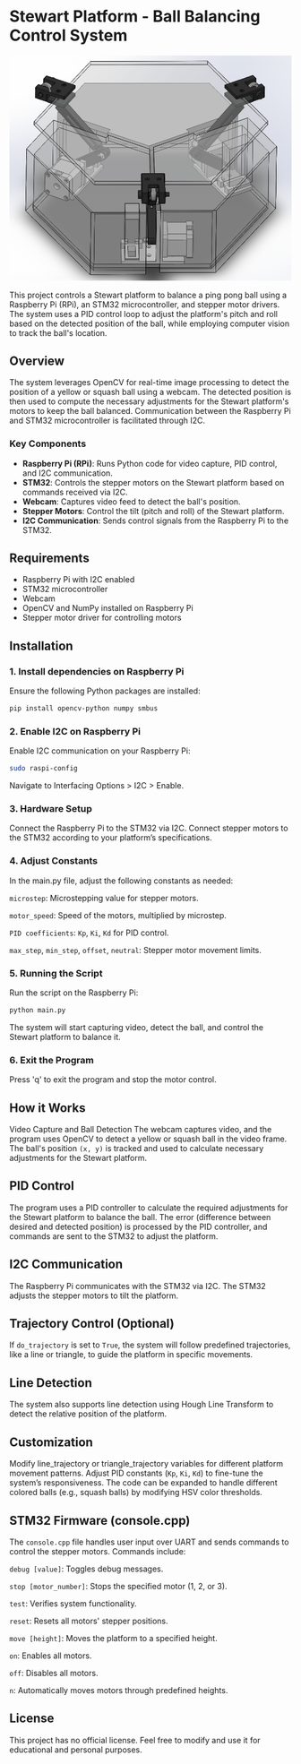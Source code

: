 # Stewart Platform - Ball Balancing Control System

![Alt text](./solidworksModel.png)

This project controls a Stewart platform to balance a ping pong ball using a Raspberry Pi (RPi), an STM32 microcontroller, and stepper motor drivers. The system uses a PID control loop to adjust the platform's pitch and roll based on the detected position of the ball, while employing computer vision to track the ball's location.

## Overview

The system leverages OpenCV for real-time image processing to detect the position of a yellow or squash ball using a webcam. The detected position is then used to compute the necessary adjustments for the Stewart platform's motors to keep the ball balanced. Communication between the Raspberry Pi and STM32 microcontroller is facilitated through I2C.

### Key Components

- **Raspberry Pi (RPi)**: Runs Python code for video capture, PID control, and I2C communication.
- **STM32**: Controls the stepper motors on the Stewart platform based on commands received via I2C.
- **Webcam**: Captures video feed to detect the ball's position.
- **Stepper Motors**: Control the tilt (pitch and roll) of the Stewart platform.
- **I2C Communication**: Sends control signals from the Raspberry Pi to the STM32.

## Requirements

- Raspberry Pi with I2C enabled
- STM32 microcontroller
- Webcam
- OpenCV and NumPy installed on Raspberry Pi
- Stepper motor driver for controlling motors

## Installation

### 1. Install dependencies on Raspberry Pi
Ensure the following Python packages are installed:
```bash
pip install opencv-python numpy smbus
```

### 2. Enable I2C on Raspberry Pi
Enable I2C communication on your Raspberry Pi:
```bash
sudo raspi-config
```
Navigate to Interfacing Options > I2C > Enable.


### 3. Hardware Setup
Connect the Raspberry Pi to the STM32 via I2C.
Connect stepper motors to the STM32 according to your platform’s specifications.

### 4. Adjust Constants
In the main.py file, adjust the following constants as needed:

`microstep`: Microstepping value for stepper motors.

`motor_speed`: Speed of the motors, multiplied by microstep.

`PID coefficients`: `Kp`, `Ki`, `Kd` for PID control.

`max_step`, `min_step`, `offset`, `neutral`: Stepper motor movement limits.


### 5. Running the Script
Run the script on the Raspberry Pi:

```bash
python main.py
```
The system will start capturing video, detect the ball, and control the Stewart platform to balance it.

### 6. Exit the Program
Press 'q' to exit the program and stop the motor control.

## How it Works
Video Capture and Ball Detection
The webcam captures video, and the program uses OpenCV to detect a yellow or squash ball in the video frame. The ball's position `(x, y)` is tracked and used to calculate necessary adjustments for the Stewart platform.

## PID Control
The program uses a PID controller to calculate the required adjustments for the Stewart platform to balance the ball. The error (difference between desired and detected position) is processed by the PID controller, and commands are sent to the STM32 to adjust the platform.

## I2C Communication
The Raspberry Pi communicates with the STM32 via I2C. The STM32 adjusts the stepper motors to tilt the platform.

## Trajectory Control (Optional)
If `do_trajectory` is set to `True`, the system will follow predefined trajectories, like a line or triangle, to guide the platform in specific movements.

## Line Detection
The system also supports line detection using Hough Line Transform to detect the relative position of the platform.

## Customization
Modify line_trajectory or triangle_trajectory variables for different platform movement patterns.
Adjust PID constants (`Kp`, `Ki`, `Kd`) to fine-tune the system’s responsiveness.
The code can be expanded to handle different colored balls (e.g., squash balls) by modifying HSV color thresholds.

## STM32 Firmware (console.cpp)
The `console.cpp` file handles user input over UART and sends commands to control the stepper motors. Commands include:

`debug [value]`: Toggles debug messages.

`stop [motor_number]`: Stops the specified motor (1, 2, or 3).

`test`: Verifies system functionality.

`reset`: Resets all motors' stepper positions.

`move [height]`: Moves the platform to a specified height.

`on`: Enables all motors.

`off`: Disables all motors.

`n`: Automatically moves motors through predefined heights.


## License
This project has no official license. Feel free to modify and use it for educational and personal purposes.
